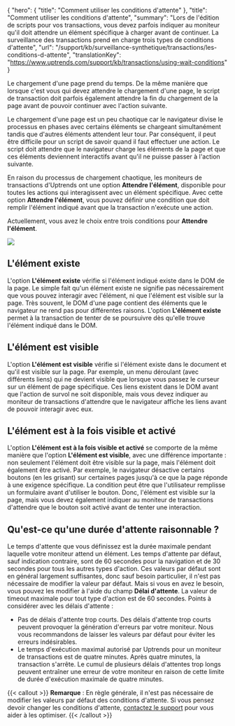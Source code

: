 {
"hero": {
"title": "Comment utiliser les conditions d'attente"
},
"title": "Comment utiliser les conditions d'attente",
"summary": "Lors de l'édition de scripts pour vos transactions, vous devez parfois indiquer au moniteur qu'il doit attendre un élément spécifique à charger avant de continuer. La surveillance des transactions prend en charge trois types de conditions d'attente",
"url": "/support/kb/surveillance-synthetique/transactions/les-conditions-d-attente",
"translationKey": "https://www.uptrends.com/support/kb/transactions/using-wait-conditions"
}

Le chargement d'une page prend du temps. De la même manière que lorsque c'est vous qui devez attendre le chargement d'une page, le script de transaction doit parfois également attendre la fin du chargement de la page avant de pouvoir continuer avec l'action suivante.

Le chargement d'une page est un peu chaotique car le navigateur divise le processus en phases avec certains éléments se chargeant simultanément tandis que d'autres éléments attendent leur tour. Par conséquent, il peut être difficile pour un script de savoir quand il faut effectuer une action. Le script doit attendre que le navigateur charge les éléments de la page et que ces éléments deviennent interactifs avant qu'il ne puisse passer à l'action suivante.

En raison du processus de chargement chaotique, les moniteurs de transactions d'Uptrends ont une option **Attendre l'élément**, disponible pour toutes les actions qui interagissent avec un élément spécifique. Avec cette option **Attendre l'élément**, vous pouvez définir une condition que doit remplir l'élément indiqué avant que la transaction n'exécute une action.

Actuellement, vous avez le choix entre trois conditions pour **Attendre l'élément**.

![](/img/content/37df779f-b4a7-4e0e-bf9f-8bc1ca996396.png)

## L'élément existe

L'option **L'élément existe** vérifie si l'élément indiqué existe dans le DOM de la page. Le simple fait qu'un élément existe ne signifie pas nécessairement que vous pouvez interagir avec l'élément, ni que l'élément est visible sur la page. Très souvent, le DOM d'une page contient des éléments que le navigateur ne rend pas pour différentes raisons. L'option **L'élément existe** permet à la transaction de tenter de se poursuivre dès qu'elle trouve l'élément indiqué dans le DOM.

## L'élément est visible

L'option **L'élément est visible** vérifie si l'élément existe dans le document et qu'il est visible sur la page. Par exemple, un menu déroulant (avec différents liens) qui ne devient visible que lorsque vous passez le curseur sur un élément de page spécifique. Ces liens existent dans le DOM avant que l'action de survol ne soit disponible, mais vous devez indiquer au moniteur de transactions d'attendre que le navigateur affiche les liens avant de pouvoir interagir avec eux.

## L'élément est à la fois visible et activé

L'option **L'élément est à la fois visible et activé** se comporte de la même manière que l'option **L'élément est visible**, avec une différence importante : non seulement l'élément doit être visible sur la page, mais l'élément doit également être activé. Par exemple, le navigateur désactive certains boutons (en les grisant) sur certaines pages jusqu'à ce que la page réponde à une exigence spécifique. La condition peut être que l'utilisateur remplisse un formulaire avant d'utiliser le bouton. Donc, l'élément est visible sur la page, mais vous devez également indiquer au moniteur de transactions d'attendre que le bouton soit activé avant de tenter une interaction.

## Qu'est-ce qu'une durée d'attente raisonnable ?

Le temps d'attente que vous définissez est la durée maximale pendant laquelle votre moniteur attend un élément. Les temps d'attente par défaut, sauf indication contraire, sont de 60 secondes pour la navigation et de 30 secondes pour tous les autres types d'action. Ces valeurs par défaut sont en général largement suffisantes, donc sauf besoin particulier, il n'est pas nécessaire de modifier la valeur par défaut. Mais si vous en avez le besoin, vous pouvez les modifier à l'aide du champ **Délai d'attente**. La valeur de timeout maximale pour tout type d'action est de 60 secondes. Points à considérer avec les délais d'attente :

- Pas de délais d'attente trop courts. Des délais d'attente trop courts peuvent provoquer la génération d'erreurs par votre moniteur. Nous vous recommandons de laisser les valeurs par défaut pour éviter les erreurs indésirables.
- Le temps d'exécution maximal autorisé par Uptrends pour un moniteur de transactions est de quatre minutes. Après quatre minutes, la transaction s'arrête. Le cumul de plusieurs délais d'attentes trop longs peuvent entraîner une erreur de votre moniteur en raison de cette limite de durée d'exécution maximale de quatre minutes.

{{< callout >}}
**Remarque** : En règle générale, il n'est pas nécessaire de modifier les valeurs par défaut des conditions d'attente. Si vous pensez devoir changer les conditions d'attente, [contactez le support](/contact) pour vous aider à les optimiser.
{{< /callout >}}

